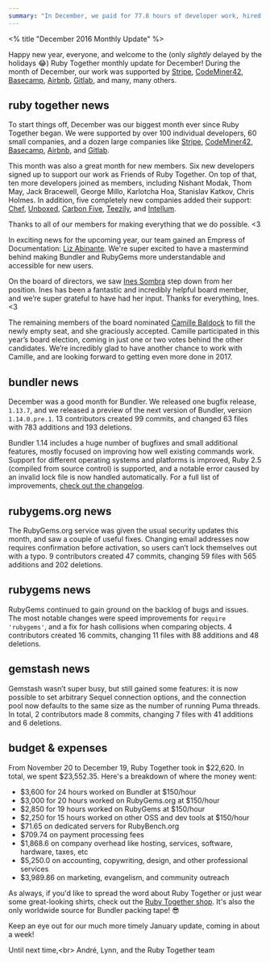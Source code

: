 ```yaml
---
summary: "In December, we paid for 77.8 hours of developer work, hired an Empress of Documentation, and shipped the Bundler 1.14 prerelease."
---
```


<% title "December 2016 Monthly Update" %>

Happy new year, everyone, and welcome to the (only _slightly_ delayed by the holidays 😂) Ruby Together monthly update for December! During the month of December, our work was supported by [Stripe](http://stripe.com/), [CodeMiner42](http://www.codeminer42.com/), [Basecamp](https://basecamp.com/), [Airbnb](http://airbnb.com), [Gitlab](http://gitlab.com), and many, many others.

## ruby together news

To start things off, December was our biggest month ever since Ruby Together began. We were supported by over 100 individual developers, 60 small companies, and a dozen large companies like [Stripe](http://stripe.com/), [CodeMiner42](http://www.codeminer42.com/), [Basecamp](https://basecamp.com/), [Airbnb](http://airbnb.com), and [Gitlab](http://gitlab.com).

This month was also a great month for new members. Six new developers signed up to support our work as Friends of Ruby Together. On top of that, ten more developers joined as members, including Nishant Modak, Thom May, Jack Bracewell, George Millo, Karlotcha Hoa, Stanislav Katkov, Chris Holmes. In addition, five completely new companies added their support: [Chef](https://www.chef.io/), [Unboxed](http://www.unboxed.co/), [Carbon Five](http://carbonfive.com/), [Teezily](https://teezily.com/), and [Intellum](http://www.intellum.com/).

Thanks to all of our members for making everything that we do possible. \<3

In exciting news for the upcoming year, our team gained an Empress of Documentation: [Liz Abinante](https://twitter.com/feministy). We're super excited to have a mastermind behind making Bundler and RubyGems more understandable and accessible for new users.

On the board of directors, we saw [Ines Sombra](http://twitter.com/randommood) step down from her position. Ines has been a fantastic and incredibly helpful board member, and we’re super grateful to have had her input. Thanks for everything, Ines. \<3

The remaining members of the board nominated [Camille Baldock](https://twitter.com/camille_) to fill the newly empty seat, and she graciously accepted. Camille participated in this year’s board election, coming in just one or two votes behind the other candidates. We’re incredibly glad to have another chance to work with Camille, and are looking forward to getting even more done in 2017.

## bundler news

December was a good month for Bundler. We released one bugfix release, `1.13.7`, and we released a preview of the next version of Bundler, version `1.14.0.pre.1`. 13 contributors created 99 commits, and changed 63 files with 783 additions and 193 deletions.

Bundler 1.14 includes a huge number of bugfixes and small additional features, mostly focused on improving how well existing commands work. Support for different operating systems and platforms is improved, Ruby 2.5 (compiled from source control) is supported, and a notable error caused by an invalid lock file is now handled automatically. For a full list of improvements, [check out the changelog](https://github.com/bundler/bundler/blob/master/CHANGELOG.md#1140pre1-2016-12-29).

## rubygems.org news

The RubyGems.org service was given the usual security updates this month, and saw a couple of useful fixes. Changing email addresses now requires confirmation before activation, so users can’t lock themselves out with a typo. 9 contributors created 47 commits, changing 59 files with 565 additions and 202 deletions.

## rubygems news

RubyGems continued to gain ground on the backlog of bugs and issues. The most notable changes were speed improvements for `require 'rubygems'`, and a fix for hash collisions when comparing objects. 4 contributors created 16 commits, changing 11 files with 88 additions and 48 deletions.

## gemstash news

Gemstash wasn’t super busy, but still gained some features: it is now possible to set arbitrary Sequel connection options, and the connection pool now defaults to the same size as the number of running Puma threads. In total, 2 contributors made 8 commits, changing 7 files with 41 additions and 6 deletions.

## budget & expenses

From November 20 to December 19, Ruby Together took in $22,620. In total, we spent $23,552.35. Here's a breakdown of where the money went:

* $3,600 for 24 hours worked on Bundler at $150/hour
* $3,000 for 20 hours worked on RubyGems.org at $150/hour
* $2,850 for 19 hours worked on RubyGems at $150/hour
* $2,250 for 15 hours worked on other OSS and dev tools at $150/hour
* $71.65 on dedicated servers for RubyBench.org
* $709.74 on payment processing fees
* $1,868.6 on company overhead like hosting, services, software, hardware, taxes, etc
* $5,250.0 on accounting, copywriting, design, and other professional services
* $3,989.86 on marketing, evangelism, and community outreach

As always, if you'd like to spread the word about Ruby Together or just wear some great-looking shirts, check out the [Ruby Together shop](https://shop.rubytogether.org). It's also the only worldwide source for Bundler packing tape! 😎

Keep an eye out for our much more timely January update, coming in about a week!

Until next time,\<br\>
André, Lynn, and the Ruby Together team
